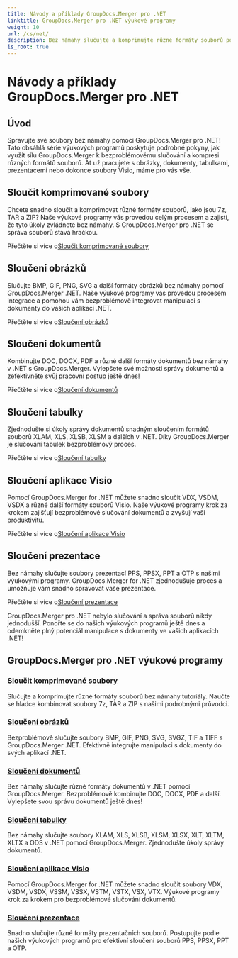 ```yaml
---
title: Návody a příklady GroupDocs.Merger pro .NET
linktitle: GroupDocs.Merger pro .NET výukové programy
weight: 10
url: /cs/net/
description: Bez námahy slučujte a komprimujte různé formáty souborů pomocí GroupDocs.Merger .NET. Naučte se krok za krokem návody na slučování obrázků, dokumentů a dalších!
is_root: true
---
```


# Návody a příklady GroupDocs.Merger pro .NET

## Úvod

Spravujte své soubory bez námahy pomocí GroupDocs.Merger pro .NET! Tato obsáhlá série výukových programů poskytuje podrobné pokyny, jak využít sílu GroupDocs.Merger k bezproblémovému slučování a kompresi různých formátů souborů. Ať už pracujete s obrázky, dokumenty, tabulkami, prezentacemi nebo dokonce soubory Visio, máme pro vás vše.

## Sloučit komprimované soubory
Chcete snadno sloučit a komprimovat různé formáty souborů, jako jsou 7z, TAR a ZIP? Naše výukové programy vás provedou celým procesem a zajistí, že tyto úkoly zvládnete bez námahy. S GroupDocs.Merger pro .NET se správa souborů stává hračkou.

 Přečtěte si více o[Sloučit komprimované soubory](./merge-compress-files/)

## Sloučení obrázků
Slučujte BMP, GIF, PNG, SVG a další formáty obrázků bez námahy pomocí GroupDocs.Merger .NET. Naše výukové programy vás provedou procesem integrace a pomohou vám bezproblémově integrovat manipulaci s dokumenty do vašich aplikací .NET.

 Přečtěte si více o[Sloučení obrázků](./image-merging/)

## Sloučení dokumentů
Kombinujte DOC, DOCX, PDF a různé další formáty dokumentů bez námahy v .NET s GroupDocs.Merger. Vylepšete své možnosti správy dokumentů a zefektivněte svůj pracovní postup ještě dnes!

 Přečtěte si více o[Sloučení dokumentů](./document-merging/)

## Sloučení tabulky
Zjednodušte si úkoly správy dokumentů snadným sloučením formátů souborů XLAM, XLS, XLSB, XLSM a dalších v .NET. Díky GroupDocs.Merger je slučování tabulek bezproblémový proces.

 Přečtěte si více o[Sloučení tabulky](./spreadsheet-merging/)

## Sloučení aplikace Visio
Pomocí GroupDocs.Merger for .NET můžete snadno sloučit VDX, VSDM, VSDX a různé další formáty souborů Visio. Naše výukové programy krok za krokem zajišťují bezproblémové slučování dokumentů a zvyšují vaši produktivitu.

 Přečtěte si více o[Sloučení aplikace Visio](./visio-merging/)

## Sloučení prezentace
Bez námahy slučujte soubory prezentací PPS, PPSX, PPT a OTP s našimi výukovými programy. GroupDocs.Merger for .NET zjednodušuje proces a umožňuje vám snadno spravovat vaše prezentace.

 Přečtěte si více o[Sloučení prezentace](./presentation-merging/)

GroupDocs.Merger pro .NET nebylo slučování a správa souborů nikdy jednodušší. Ponořte se do našich výukových programů ještě dnes a odemkněte plný potenciál manipulace s dokumenty ve vašich aplikacích .NET!
## GroupDocs.Merger pro .NET výukové programy
### [Sloučit komprimované soubory](./merge-compress-files/)
Slučujte a komprimujte různé formáty souborů bez námahy tutoriály. Naučte se hladce kombinovat soubory 7z, TAR a ZIP s našimi podrobnými průvodci.
### [Sloučení obrázků](./image-merging/)
Bezproblémově slučujte soubory BMP, GIF, PNG, SVG, SVGZ, TIF a TIFF s GroupDocs.Merger .NET. Efektivně integrujte manipulaci s dokumenty do svých aplikací .NET.
### [Sloučení dokumentů](./document-merging/)
Bez námahy slučujte různé formáty dokumentů v .NET pomocí GroupDocs.Merger. Bezproblémově kombinujte DOC, DOCX, PDF a další. Vylepšete svou správu dokumentů ještě dnes!
### [Sloučení tabulky](./spreadsheet-merging/)
Bez námahy slučujte soubory XLAM, XLS, XLSB, XLSM, XLSX, XLT, XLTM, XLTX a ODS v .NET pomocí GroupDocs.Merger. Zjednodušte úkoly správy dokumentů.
### [Sloučení aplikace Visio](./visio-merging/)
Pomocí GroupDocs.Merger for .NET můžete snadno sloučit soubory VDX, VSDM, VSDX, VSSM, VSSX, VSTM, VSTX, VSX, VTX. Výukové programy krok za krokem pro bezproblémové slučování dokumentů.
### [Sloučení prezentace](./presentation-merging/)
Snadno slučujte různé formáty prezentačních souborů. Postupujte podle našich výukových programů pro efektivní sloučení souborů PPS, PPSX, PPT a OTP.